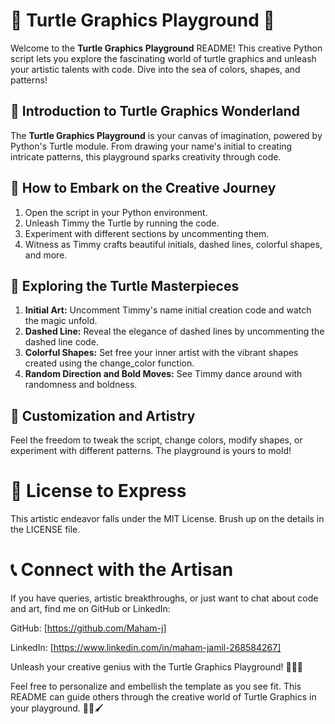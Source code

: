 # 🐢 Turtle Graphics Playground 🎨

Welcome to the **Turtle Graphics Playground** README! This creative Python script lets you explore the fascinating world of turtle graphics and unleash your artistic talents with code. Dive into the sea of colors, shapes, and patterns!

## 🎨 Introduction to Turtle Graphics Wonderland

The **Turtle Graphics Playground** is your canvas of imagination, powered by Python's Turtle module. From drawing your name's initial to creating intricate patterns, this playground sparks creativity through code.

## 🚀 How to Embark on the Creative Journey

1. Open the script in your Python environment.
2. Unleash Timmy the Turtle by running the code.
3. Experiment with different sections by uncommenting them.
4. Witness as Timmy crafts beautiful initials, dashed lines, colorful shapes, and more.

## 🎉 Exploring the Turtle Masterpieces

1. **Initial Art:** Uncomment Timmy's name initial creation code and watch the magic unfold.
2. **Dashed Line:** Reveal the elegance of dashed lines by uncommenting the dashed line code.
3. **Colorful Shapes:** Set free your inner artist with the vibrant shapes created using the change_color function.
4. **Random Direction and Bold Moves:** See Timmy dance around with randomness and boldness.

## 🎨 Customization and Artistry

Feel the freedom to tweak the script, change colors, modify shapes, or experiment with different patterns. The playground is yours to mold!

# 📄 License to Express

This artistic endeavor falls under the MIT License. Brush up on the details in the LICENSE file.

# 📞 Connect with the Artisan

If you have queries, artistic breakthroughs, or just want to chat about code and art, find me on GitHub or LinkedIn:

GitHub: [https://github.com/Maham-j]

LinkedIn: [https://www.linkedin.com/in/maham-jamil-268584267]

Unleash your creative genius with the Turtle Graphics Playground! 🎨🐢✨

Feel free to personalize and embellish the template as you see fit. This README can guide others through the creative world of Turtle Graphics in your playground. 🌈🎉🖌️
